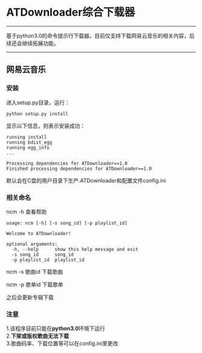 # ATDownloader综合下载器
***
基于python3.0的命令提示行下载器，目前仅支持下载网易云音乐的相关内容，后续还会继续拓展功能。
***
## 网易云音乐
### 安装
进入setup.py目录，运行：  

`python setup.py install`

显示以下信息，则表示安装成功：  

```
running install
running bdist_egg
running egg_info
...

Processing dependencies for ATDownloader==1.0
Finished processing dependencies for ATDownloader==1.0
```

默认会在C盘的用户目录下生产.ATDownloader和配置文件config.ini

### 相关命名
ncm -h 查看帮助 

```
usage: ncm [-h] [-s song_id] [-p playlist_id]

Welcome to ATDownloader!

optional arguments:
  -h, --help      show this help message and exit
  -s song_id      song_id
  -p playlist_id  playlist_id
```

ncm -s 歌曲id  下载歌曲  

ncm -p 歌单id  下载歌单  

之后会更新专辑下载  

### 注意
1.该程序目前只能在**python3.0**环境下运行  
2.**下架或版权歌曲无法下载**  
3.歌曲码率、下载位置等可以在config.ini里更改
